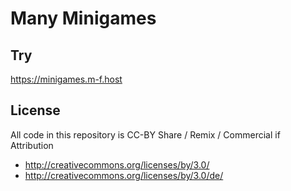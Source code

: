 
Many Minigames
==============

Try
---

https://minigames.m-f.host


License
-------

All code in this repository is CC-BY
Share / Remix / Commercial if Attribution

* http://creativecommons.org/licenses/by/3.0/
* http://creativecommons.org/licenses/by/3.0/de/

